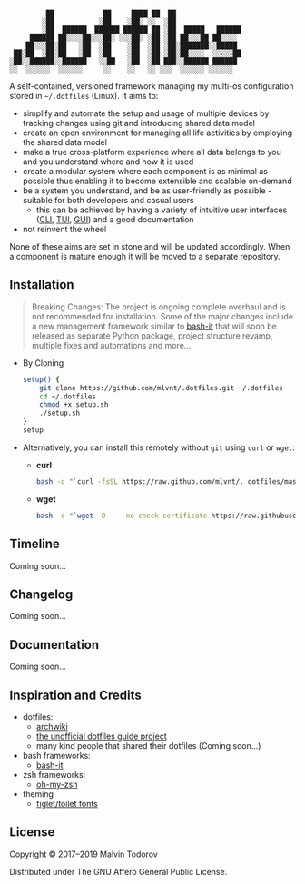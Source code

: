 
```text

         ██            ██     ████ ██  ██
        ░██           ░██    ░██░ ░░  ░██
        ░██  ██████  ██████ ██████ ██ ░██  █████   ██████
     ██████ ██░░░░██░░░██░ ░░░██░ ░██ ░██ ██░░░██ ██░░░░
    ██░░░██░██   ░██  ░██    ░██  ░██ ░██░███████░░█████
 ██░██  ░██░██   ░██  ░██    ░██  ░██ ░██░██░░░░  ░░░░░██
░██░░██████░░██████   ░░██   ░██  ░██ ███░░██████ ██████
░░  ░░░░░░  ░░░░░░     ░░    ░░   ░░ ░░░  ░░░░░░ ░░░░░░
```

A self-contained, versioned framework managing my multi-os configuration stored in `~/.dotfiles` (Linux). It aims to:

- simplify and automate the setup and usage of multiple devices by tracking changes using git and introducing shared data model
- create an open environment for managing all life activities by employing the shared data model
- make a true cross-platform experience where all data belongs to you and you understand where and how it is used
- create a modular system where each component is as minimal as possible thus enabling it to become extensible and scalable on-demand
- be a system you understand, and be as user-friendly as possible - suitable for both developers and casual users
  - this can be achieved by having a variety of intuitive user interfaces ([CLI][3], [TUI][4], [GUI][5]) and a good documentation
- not reinvent the wheel

None of these aims are set in stone and will be updated accordingly. When a component is mature enough it will be moved to a separate repository.

## Installation

> Breaking Changes: The project is ongoing complete overhaul and is not recommended for installation. Some of the major changes include a new management framework similar to [bash-it](https://github.com/Bash-it/bash-it) that will soon be released as separate Python package, project structure revamp, multiple fixes and automations and more...

* By Cloning

    ```bash
    setup() {
        git clone https://github.com/mlvnt/.dotfiles.git ~/.dotfiles
        cd ~/.dotfiles
        chmod +x setup.sh
        ./setup.sh
    }
    setup
    ```

* Alternatively, you can install this remotely without `git` using `curl` or `wget`:

  * **curl**

      ```bash
      bash -c "`curl -fsSL https://raw.github.com/mlvnt/. dotfiles/master/setup/setup.sh`"
      ```

  * **wget**

      ```bash
      bash -c "`wget -O - --no-check-certificate https://raw.githubusercontent.com/mlvnt/.  dotfiles/master/setup/setup.sh`"
      ```

## Timeline

Coming soon...

## Changelog

Coming soon...

## Documentation

Coming soon...

## Inspiration and Credits

* dotfiles:
  * [archwiki][2]
  * [the unofficial dotfiles guide project][1]
  * many kind people that shared their dotfiles (Coming soon...)
* bash frameworks:
  * [bash-it](https://github.com/Bash-it/bash-it)
* zsh frameworks:
  * [oh-my-zsh](https://github.com/robbyrussell/oh-my-zsh)
* theming
  * [figlet/toilet fonts](https://github.com/xero/figlet-fonts)

## License

Copyright © 2017–2019 Malvin Todorov

Distributed under The GNU Affero General Public License.

[1]: http://dotfiles.github.io/ "dotfiles.github.io"
[2]: https://wiki.archlinux.org/index.php/Dotfiles
[3]: https://en.wikipedia.org/wiki/Command-line_interface "Command-line interface"
[4]: https://en.wikipedia.org/wiki/Text-based_user_interface "Text-based user interface"
[5]: https://en.wikipedia.org/wiki/Graphical_user_interface "Graphical user interface"
